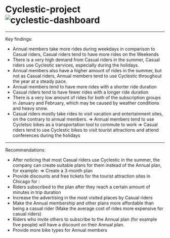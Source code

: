 # Cyclestic-project![cyclestic-dashboard](https://user-images.githubusercontent.com/107001995/172254271-cdb1342b-ea4f-4fb8-b235-fa0cc733eb04.png)

------
Key findings: 
  - Annual members take more rides during weekdays in comparison to Casual riders, Casual riders tend to have more rides on the Weekends
  - There is a very high demand from Casual riders in the summer, Casual riders use Cyclestic services, especially during the holidays.
  - Annual members also have a higher amount of rides in the summer, but not as Casual riders, Annual members tend to use Cyclestic throughout the year at      a steady pace.
  - Annual members tend to have more rides with a shorter ride duration
  - Casual riders tend to have fewer rides with a longer ride duration
  - There is a very low amount of rides for both of the subscription groups in January and February, 
    which may be caused by weather conditions and heavy snow.
  - Casual riders mostly take rides to visit vacation and entertainment sites, on the contrary to annual members.
    ⇒ Annual members tend to use Cycletsic bikes as a transportation tool to commute to work
    ⇒ Casual riders tend to use Cyclestic bikes to visit tourist attractions and attend conferences during the holidays
    
------ 
Recommendations:
  - After noticing that most Casual riders use Cyclestic in the summer, the company can create suitable plans for them instead of the Annual plan, 
    for example:
    => Create a 3-month plan
  - Provide discounts and free tickets for the tourist attraction sites in Chicago for :
  - Riders subscribed to the plan after they reach a certain amount of minutes in trip duration
  - Increase the advertising in the most visited places by Casual riders
  - Make the Annual membership and other plans more affordable than being a casual rider (Make the average cost of rides more expensive for casual riders)
  - Riders who invite others to subscribe to the Annual plan (for example five people) will have a discount on their Annual plan.
  - Provide more bike types for Annual members
